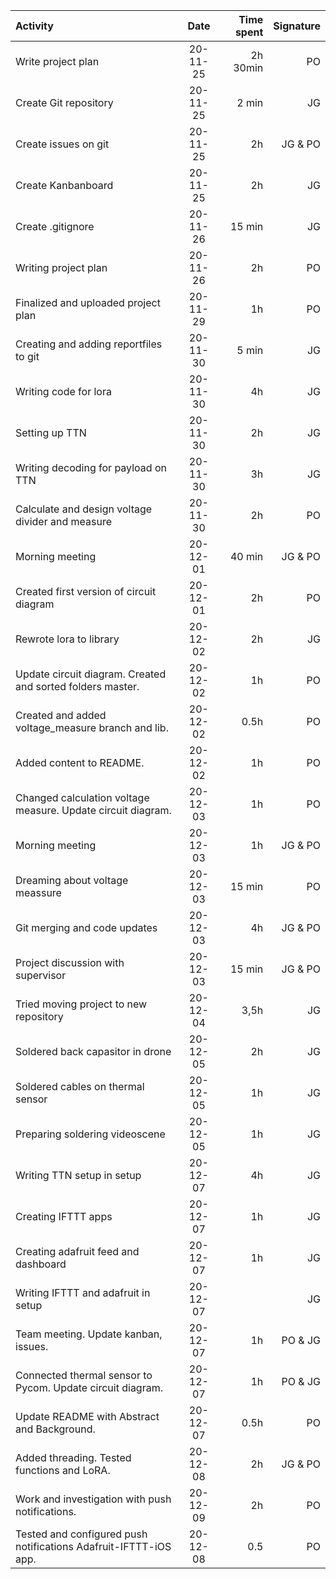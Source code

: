 | Activity       | Date  |    Time spent|Signature|
|:------------- |:---------------:| -------------:|----------:|
|Write project plan    |  20-11-25          | 2h 30min         |PO
|Create Git repository | 20-11-25            | 2 min          | JG
|Create issues on git|20-11-25|2h|JG & PO
|Create Kanbanboard|20-11-25| 2h|JG
|Create .gitignore|20-11-26|15 min|JG
|Writing project plan|20-11-26|2h|PO
|Finalized and uploaded project plan|20-11-29|1h|PO
|Creating and adding reportfiles to git|20-11-30|5 min|JG            
|Writing code for lora|20-11-30| 4h|JG
|Setting up TTN|20-11-30| 2h|JG
|Writing decoding for payload on TTN|20-11-30|3h|JG
|Calculate and design voltage divider and measure|20-11-30|2h|PO
|Morning meeting|20-12-01|40 min|JG & PO
|Created first version of circuit diagram|20-12-01|2h|PO
|Rewrote lora to library|20-12-02|2h|JG
|Update circuit diagram. Created and sorted folders master.|20-12-02|1h|PO
|Created and added voltage_measure branch and lib.|20-12-02|0.5h|PO
|Added content to README.|20-12-02|1h|PO
|Changed calculation voltage measure. Update circuit diagram.|20-12-03|1h|PO
|Morning meeting|20-12-03|1h|JG & PO
|Dreaming about voltage meassure|20-12-03|15 min|PO
|Git merging and code updates|20-12-03|4h|JG & PO
|Project discussion with supervisor|20-12-03|15 min|JG & PO
|Tried moving project to new repository|20-12-04|3,5h|JG
|Soldered back capasitor in drone|20-12-05|2h|JG
|Soldered cables on thermal sensor|20-12-05|1h|JG
|Preparing soldering videoscene|20-12-05|1h|JG
|Writing TTN setup in setup|20-12-07|4h|JG
|Creating IFTTT apps|20-12-07|1h|JG
|Creating adafruit feed and dashboard|20-12-07|1h|JG
|Writing IFTTT and adafruit in setup |20-12-07||JG
|Team meeting. Update kanban, issues.|20-12-07|1h|PO & JG
|Connected thermal sensor to Pycom. Update circuit diagram.|20-12-07|1h|PO & JG
|Update README with Abstract and Background.|20-12-07|0.5h|PO
|Added threading. Tested functions and LoRA.|20-12-08|2h|JG & PO
|Work and investigation with push notifications.|20-12-09|2h|PO
|Tested and configured push notifications Adafruit-IFTTT-iOS app.|20-12-08|0.5|PO
